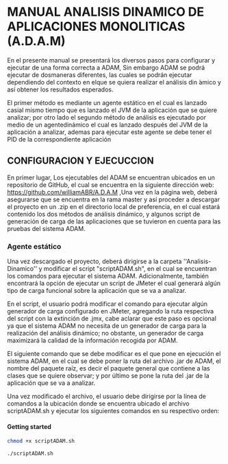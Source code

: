 # MANUAL ANALISIS DINAMICO DE APLICACIONES MONOLITICAS (A.D.A.M)
En el presente manual se presentará los diversos pasos para configurar y ejecutar de una forma correcta a ADAM, Sin embargo ADAM se podrá ejecutar de dosmaneras diferentes, las cuales se podrán ejecutar dependiendo del contexto en elque se quiera realizar el análisis din ́amico y así obtener los resultados esperados.

El  primer  método  es  mediante  un  agente  estático  en  el  cual  es  lanzado  casial mismo tiempo que es lanzado el JVM de la aplicación que se quiere analizar; por otro lado el segundo método de análisis es ejecutado por medio de un agentedinámico el cual es lanzado después del JVM de la aplicación a analizar, ademas para ejecutar este agente se debe tener el PID de la correspondiente aplicación

## CONFIGURACION Y EJECUCCION

En primer lugar, Los ejecutables del ADAM se encuentran ubicados en un repositorio de GitHub, el cual se encuentra en la siguiente dirección web: https://github.com/williamABR/A.D.A.M ,Una vez en la página web, deberá asegurarse que se encuentra en la rama master y así proceder a descargar el proyecto en un .zip en el directorio local de preferencia, en el cual estará contenido los dos métodos de análisis dinámico, y algunos script de generación de carga de las aplicaciones que se tuvieron en cuenta para las pruebas del sistema ADAM.

### Agente estático 
Una vez descargado el proyecto, deberá dirigirse a la carpeta ''Analisis-Dinamico'' y modificar el script "scriptADAM.sh", en el cual se encuentran los comandos para ejecutar el sistema ADAM. Adicionalmente, también encontrará la opción de ejecutar un script de JMeter el cual generará algún tipo de carga funcional sobre la aplicación que se va a analizar.

En el script, el usuario podrá modificar el comando para ejecutar algún generador de carga configurado en JMeter, agregando la ruta respectiva del script con la extinción de .jmx, cabe aclarar que este paso es opcional ya que el sistema ADAM no necesita de un generador de carga para la realización del análisis dinámico; no obstante, un generador de carga maximizará la calidad de la información recogida por ADAM.

El siguiente comando que se debe modificar es el que pone en ejecución el sistema ADAM, en el cual se debe poner la ruta del archivo .jar de ADAM, el nombre del paquete raíz, es decir el paquete general que contiene a las clases que se quiere observar; y por último se pone la ruta del .jar de la aplicación que se va a analizar.

Una vez modificado el archivo, el usuario debe dirigirse por la línea de comandos a la ubicación donde se encuentra ubicado el archivo scriptADAM.sh y ejecutar los siguientes comandos en su respectivo orden: 

#### Getting started

```bash
chmod +x scriptADAM.sh

./scriptADAM.sh
```
